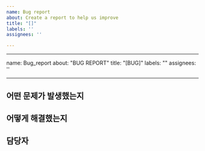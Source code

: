 ```yaml
---
name: Bug report
about: Create a report to help us improve
title: "[]"
labels: ''
assignees: ''

---
```


---
name: Bug_report
about: "BUG REPORT"
title: "[BUG]"
labels: ""
assignees: ''

---

## 어떤 문제가 발생했는지

## 어떻게 해결했는지

## 담당자
